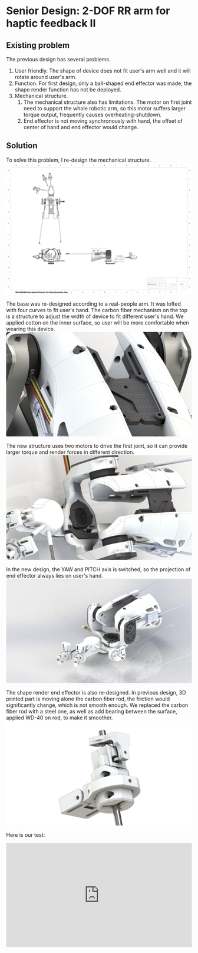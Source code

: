 # Senior Design: 2-DOF RR arm for haptic feedback II

## Existing problem
The previous design has several problems. 
1. User friendly.
   The shape of device does not fit user's arm well and it will rotate around user's arm.
2. Function.
   For first design, only a ball-shaped end effector was made, the shape render function has not be deployed.
3. Mechanical structure.
   1. The mechanical structure also has limitations. The motor on first joint need to support the whole robotic arm, so this 
   motor suffers larger torque output, frequently causes overheating-shutdown.
   2. End effector is not moving synchronously with hand, the offset of center of hand and end effector would change.

## Solution
To solve this problem, I re-design the mechanical structure.
![rendered_img](/apps/article_browser/markdowns/Article10/CAD.png)

The base was re-designed according to a real-people arm. It was lofted with four curves to fit user's hand.
The carbon fiber mechanism on the top is a structure to adjust the width of device to fit different user's hand. We applied cotton 
on the inner surface, so user will be more comfortable when wearing this device.
![user_experience](/apps/article_browser/markdowns/Article10/ue.JPG)

The new structure uses two motors to drive the first joint, so it can provide larger torque and render forces in different direction.
![duo_motor](/apps/article_browser/markdowns/Article10/arm_motor.JPG)

In the new design, the YAW and PITCH axis is switched, so the projection of end effector always lies on user's hand.
![mechanical_structure](/apps/article_browser/markdowns/Article10/mech_render.jpeg)

The shape render end effector is also re-designed. In previous design, 3D printed part is moving alone the carbon fiber rod,
the friction would significantly change, which is not smooth enough. We replaced the carbon fiber rod with a steel one, as well as 
add bearing between the surface, applied WD-40 on rod, to make it smoother.
![finger](/apps/article_browser/markdowns/Article10/finger.JPG)

Here is our test:

<div style="position: relative;width: 100%;height: 0;padding-bottom: 56%">
<iframe src="https://player.bilibili.com/player.html?aid=941910218&bvid=BV1mW4y187Na&cid=801493425&page=1" scrolling="no" border="0" frameborder="no" framespacing="0" allowfullscreen="true" style="position: absolute; width: 100%;height: 100%;left: 0;top: 0;z-index: 1"> </iframe>
</div>
